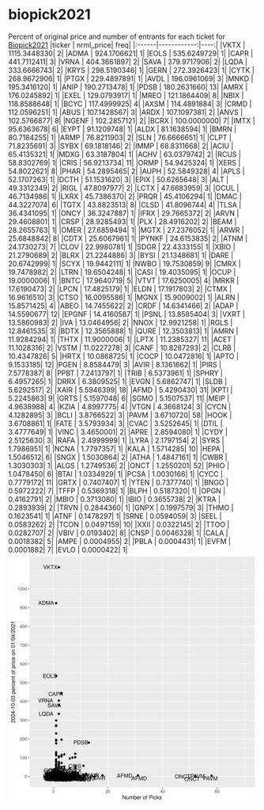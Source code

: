 # biopick2021
Percent of original price and number of entrants for each ticket for [Biopick2021](https://twitter.com/hashtag/Biopick2021)
|ticker |   nrml_price| freq|
|:------|------------:|----:|
|VKTX   | 1115.3448330|    2|
|ADMA   |  924.1706621|    1|
|EOLS   |  535.6249729|    1|
|CAPR   |  441.7112411|    3|
|VRNA   |  404.3661897|    2|
|SAVA   |  379.9717906|    2|
|LQDA   |  333.6666743|    2|
|KRYS   |  298.5190346|    1|
|GERN   |  272.3926423|    1|
|CYTK   |  268.9672906|    1|
|PTGX   |  229.4897891|    1|
|AVDL   |  196.0961069|    3|
|MNKD   |  195.3416120|    1|
|ANIP   |  190.2713478|    1|
|PDSB   |  180.2631660|   13|
|AMRX   |  176.0245892|    1|
|EXEL   |  129.0793917|    1|
|MREO   |  121.1864409|    8|
|NBIX   |  118.8588648|    1|
|BCYC   |  117.4999925|    4|
|AXSM   |  114.4891884|    3|
|CRMD   |  112.0596251|    1|
|ABUS   |  107.1428567|    3|
|ARDX   |  107.1097381|    2|
|ANVS   |  102.5766877|    8|
|NGENF  |  102.2857121|    2|
|BCRX   |  100.0000000|    7|
|IMTX   |   95.6363678|    6|
|EYPT   |   91.1209748|    1|
|ALDX   |   81.1638594|    1|
|BMRN   |   80.7184255|    1|
|ARMP   |   76.8211903|    2|
|SLN    |   76.6666651|    1|
|CLPT   |   71.8235691|    3|
|SYBX   |   69.1818146|    2|
|IMMP   |   68.8311668|    2|
|ACIU   |   65.4135321|    1|
|MDXG   |   63.3187804|    1|
|ACHV   |   63.0379742|    2|
|RCUS   |   58.8302769|    1|
|CRIS   |   56.9213734|   11|
|ORMP   |   54.9425324|    1|
|XERS   |   54.8022621|    8|
|PHAR   |   54.2895465|    2|
|AUPH   |   52.5849328|    4|
|APLS   |   52.1707263|    1|
|DCTH   |   51.1531620|    3|
|EPIX   |   50.6265648|    3|
|ALT    |   49.3312349|    2|
|RIGL   |   47.8097977|    2|
|LCTX   |   47.6683959|    3|
|OCUL   |   46.7134986|    1|
|LXRX   |   45.7386370|    2|
|PRQR   |   45.4106294|    1|
|DMAC   |   44.3227074|    6|
|TGTX   |   43.8823513|    8|
|CLSD   |   41.8096744|    4|
|TLSA   |   36.4341095|    1|
|ONCY   |   36.3247887|    1|
|IFRX   |   29.7665372|    2|
|ARVN   |   29.4608801|    1|
|CRSP   |   28.9285493|    1|
|PLX    |   28.4916202|    2|
|BEAM   |   28.2655763|    1|
|OMER   |   27.6859494|    1|
|MGTX   |   27.2376052|    1|
|ARWR   |   25.6848842|    8|
|CDTX   |   25.6067961|    1|
|PYNKF  |   24.6153835|    2|
|ATNM   |   24.1730273|    7|
|CLOV   |   22.9980781|    1|
|SDGR   |   22.4333155|    1|
|XBIO   |   21.2790689|    2|
|BLRX   |   21.2244886|    3|
|BYSI   |   21.1348681|    1|
|DARE   |   20.6742999|    1|
|SCYX   |   19.9442111|    1|
|NWBO   |   19.7530859|    9|
|CMRX   |   19.7478982|    2|
|LTRN   |   19.6504248|    1|
|CASI   |   19.4035095|    1|
|OCUP   |   19.0000006|    1|
|BNTC   |   17.9640719|    5|
|VTVT   |   17.6250005|    4|
|MRKR   |   17.6190473|    2|
|LPCN   |   17.4825179|    1|
|ELDN   |   17.1917803|    2|
|CTMX   |   16.9616510|    3|
|CTSO   |   16.0095586|    1|
|MGNX   |   15.9009002|    1|
|ALRN   |   15.8571425|    4|
|ABEO   |   14.7455622|    2|
|CRDF   |   14.6341466|    2|
|ADAP   |   14.5590677|   12|
|EPGNF  |   14.4160587|    1|
|PSNL   |   13.8585404|    3|
|VXRT   |   13.5860983|    2|
|IVA    |   13.0464956|    2|
|NNOX   |   12.9921258|    1|
|RGLS   |   12.8461535|    3|
|BDTX   |   12.3565888|    1|
|QURE   |   12.3503813|    1|
|AMRN   |   11.9284294|    1|
|THTX   |   11.9000006|    1|
|LPTX   |   11.2385327|   11|
|ACET   |   11.1028316|    2|
|VSTM   |   11.0227278|    3|
|CANF   |   10.8287293|    2|
|CLRB   |   10.4347826|    5|
|HRTX   |   10.0868725|    1|
|COCP   |   10.0472816|    1|
|APTO   |    9.1533185|   12|
|PGEN   |    8.8584479|    3|
|AVIR   |    8.1361662|    1|
|PIRS   |    7.5778387|    8|
|PPBT   |    7.2413797|    1|
|TRIB   |    6.5373961|    1|
|SPHRY  |    6.4957265|    1|
|DRRX   |    6.3809525|    1|
|EVGN   |    5.6862747|    1|
|SLDB   |    5.6292517|    2|
|XAIR   |    5.5946399|   18|
|AFMD   |    5.4290430|   31|
|KPTI   |    5.2245863|    9|
|GRTS   |    5.1597048|    6|
|SGMO   |    5.1507537|   11|
|MEIP   |    4.9638988|    4|
|KZIA   |    4.8997775|    4|
|VTGN   |    4.3668124|    3|
|CYCN   |    4.1282895|    3|
|BCLI   |    3.8766522|    3|
|PAVM   |    3.6710720|   58|
|HOOK   |    3.6708861|    1|
|FATE   |    3.5793934|    3|
|CVAC   |    3.5252645|    1|
|DTIL   |    3.4777649|    1|
|VINC   |    3.4650001|    2|
|APRE   |    2.8594080|    1|
|CYDY   |    2.5125630|    3|
|RAFA   |    2.4999999|    1|
|LYRA   |    2.1797154|    2|
|SYRS   |    1.7986951|    1|
|NCNA   |    1.7797357|    1|
|KALA   |    1.5714285|   10|
|HEPA   |    1.5046512|    6|
|SNGX   |    1.5030864|    2|
|ATHA   |    1.4847161|    1|
|CWBR   |    1.3030303|    1|
|ALGS   |    1.2749536|    2|
|ONCT   |    1.2550201|   52|
|PHIO   |    1.0478450|    6|
|BTAI   |    1.0334929|    1|
|PCSA   |    1.0030166|    1|
|CYCC   |    0.7779172|   11|
|GRTX   |    0.7407407|    1|
|YTEN   |    0.7377740|    1|
|BNGO   |    0.5972222|    7|
|TFFP   |    0.5369318|    1|
|BLPH   |    0.5187320|    1|
|OPGN   |    0.4162791|    2|
|MBIO   |    0.3713080|    1|
|IBIO   |    0.3655738|    2|
|KTRA   |    0.2893939|    2|
|TRVN   |    0.2844360|    1|
|GNPX   |    0.1997579|    3|
|THMO   |    0.1623541|    1|
|ATNF   |    0.1478297|    1|
|SRNE   |    0.0594059|    3|
|SEEL   |    0.0583262|    2|
|TCON   |    0.0497159|   10|
|XXII   |    0.0322145|    2|
|TTOO   |    0.0282707|    2|
|VBIV   |    0.0193402|    8|
|CNSP   |    0.0046328|    1|
|CALA   |    0.0018382|    5|
|AMPE   |    0.0004955|    2|
|PBLA   |    0.0004431|    1|
|EVFM   |    0.0001882|    7|
|EVLO   |    0.0000422|    1|
![retvspicks](biopicks.png?raw=true)
